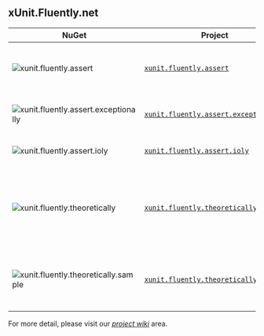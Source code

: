 ## xUnit.Fluently.net

NuGet|Project|Description|
|---|---|---|
|![xunit.fluently.assert](https://img.shields.io/nuget/v/xunit.fluently.assert?label=xunit.fluently.assert)|[`xunit.fluently.assert`](../../tree/master/src/xunit.fluently.assert)|Base fluent assertions extending _xUnit_ behavior.|
|![xunit.fluently.assert.exceptionally](https://img.shields.io/nuget/v/xunit.fluently.assert.exceptionally?label=xunit.fluently.assert.exceptionally)|[`xunit.fluently.assert.exceptionally`](../../tree/master/src/xunit.fluently.assert.exceptionally)|Fluent `Exception` oriented extensions.|
|![xunit.fluently.assert.ioly](https://img.shields.io/nuget/v/xunit.fluently.assert.ioly?label=xunit.fluently.assert.ioly)|[`xunit.fluently.assert.ioly`](../../tree/master/src/xunit.fluently.assert.ioly)|I/O based fluent extensions.|
|![xunit.fluently.theoretically](https://img.shields.io/nuget/v/xunit.fluently.theoretically?label=xunit.fluently.theoretically)|[`xunit.fluently.theoretically`](../../tree/master/src/xunit.fluently.theoretically)|_Theory_ based fluent extensions, including the ability to specify sets of theoretical test cases.|
|![xunit.fluently.theoretically.sample](https://img.shields.io/nuget/v/xunit.fluently.theoretically.sample?label=xunit.fluently.theoretically.sample)|[`xunit.fluently.theoretically.sample`](../../tree/master/src/xunit.fluently.theoretically.sample)|Sample use case how demonstrating _Theory_ based fluent extensions.|

For more detail, please visit our [_project wiki_](../../wiki) area.